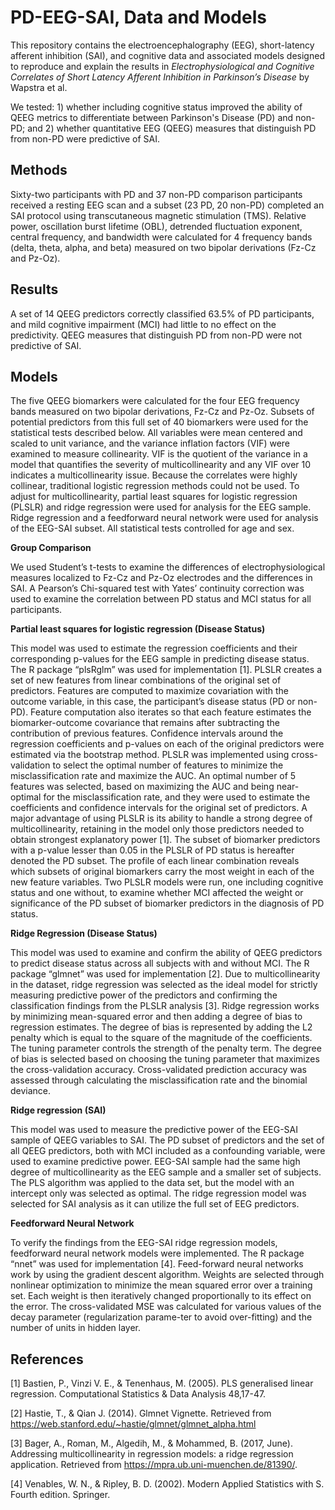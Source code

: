 # PD-EEG-SAI, Data and Models
This repository contains the electroencephalography (EEG), short-latency afferent inhibition (SAI), and cognitive data and associated models designed to reproduce and explain the results in *Electrophysiological and Cognitive Correlates of Short Latency Afferent Inhibition in Parkinson’s Disease* by Wapstra et al.

We tested: 1) whether including cognitive status improved the ability of QEEG metrics to differentiate between Parkinson's Disease (PD) and non-PD; and 2) whether quantitative EEG (QEEG) measures that distinguish PD from non-PD were predictive of SAI.

## Methods

Sixty-two participants with PD and 37 non-PD comparison participants received a resting EEG scan and a subset (23 PD, 20 non-PD) completed an SAI protocol using transcutaneous magnetic stimulation (TMS). Relative power, oscillation burst lifetime (OBL), detrended fluctuation exponent, central frequency, and bandwidth were calculated for 4 frequency bands (delta, theta, alpha, and beta) measured on two bipolar derivations (Fz-Cz and Pz-Oz). 

## Results

A set of 14 QEEG predictors correctly classified 63.5% of PD participants, and mild cognitive impairment (MCI) had little to no effect on the predictivity. QEEG measures that distinguish PD from non-PD were not predictive of SAI.

## Models

The five QEEG biomarkers were calculated for the four EEG frequency bands measured on two bipolar derivations, Fz-Cz and Pz-Oz.  Subsets of potential predictors from this full set of 40 biomarkers were used for the statistical tests described below. All variables were mean centered and scaled to unit variance, and the variance inflation factors (VIF) were examined to measure collinearity. VIF is the quotient of the variance in a model that quantifies the severity of multicollinearity and any VIF over 10 indicates a multicollinearity issue. Because the correlates were highly collinear, traditional logistic regression methods could not be used. To adjust for multicollinearity, partial least squares for logistic regression (PLSLR) and ridge regression were used for analysis for the EEG sample. Ridge regression and a feedforward neural network were used for analysis of the EEG-SAI subset. All statistical tests controlled for age and sex. 

**Group Comparison**

We used Student’s t-tests to examine the differences of electrophysiological measures localized to Fz-Cz and Pz-Oz electrodes and the differences in SAI.
A Pearson’s Chi-squared test with Yates’ continuity correction was used to examine the correlation between PD status and MCI status for all participants.

**Partial least squares for logistic regression (Disease Status)**

This model was used to estimate the regression coefficients and their corresponding p-values for the EEG sample in predicting disease status. The R package “plsRglm” was used for implementation [1]. PLSLR creates a set of new features from linear combinations of the original set of predictors. Features are computed to maximize covariation with the outcome variable, in this case, the participant’s disease status (PD or non-PD). Feature computation also iterates so that each feature estimates the biomarker-outcome covariance that remains after subtracting the contribution of previous features. Confidence intervals around the regression coefficients and p-values on each of the original predictors were estimated via the bootstrap method. PLSLR was implemented using cross-validation to select the optimal number of features to minimize the misclassification rate and maximize the AUC. An optimal number of 5 features was selected, based on maximizing the AUC and being near-optimal for the misclassification rate, and they were used to estimate the coefficients and confidence intervals for the original set of predictors. A major advantage of using PLSLR is its ability to handle a strong degree of multicollinearity, retaining in the model only those predictors needed to obtain strongest explanatory power [1]. The subset of biomarker predictors with a p-value lesser than 0.05 in the PLSLR of PD status is hereafter denoted the PD subset. The profile of each linear combination reveals which subsets of original biomarkers carry the most weight in each of the new feature variables. Two PLSLR models were run, one including cognitive status and one without, to examine whether MCI affected the weight or significance of the PD subset of biomarker predictors in the diagnosis of PD status.

**Ridge Regression (Disease Status)**

This model was used to examine and confirm the ability of QEEG predictors to predict disease status across all subjects with and without MCI. The R package “glmnet” was used for implementation [2]. Due to multicollinearity in the dataset, ridge regression was selected as the ideal model for strictly measuring predictive power of the predictors and confirming the classification findings from the PLSLR analysis [3]. Ridge regression works by minimizing mean-squared error and then adding a degree of bias to regression estimates. The degree of bias is represented by adding the L2 penalty which is equal to the square of the magnitude of the coefficients. The tuning parameter controls the strength of the penalty term. The degree of bias is selected based on choosing the tuning parameter that maximizes the cross-validation accuracy. Cross-validated prediction accuracy was assessed through calculating the misclassification rate and the binomial deviance.

**Ridge regression (SAI)**

This model was used to measure the predictive power of the EEG-SAI sample of QEEG variables to SAI. The PD subset of predictors and the set of all QEEG predictors, both with MCI included as a confounding variable, were used to examine predictive power. EEG-SAI sample had the same high degree of multicollinearity as the EEG sample and a smaller set of subjects. The PLS algorithm was applied to the data set, but the model with an intercept only was selected as optimal. The ridge regression model was selected for SAI analysis as it can utilize the full set of EEG predictors.

**Feedforward Neural Network**

To verify the findings from the EEG-SAI ridge regression models, feedforward neural network models were implemented. The R package “nnet” was used for implementation [4]. Feed-forward neural networks work by using the gradient descent algorithm. Weights are selected through nonlinear optimization to minimize the mean squared error over a training set. Each weight is then iteratively changed proportionally to its effect on the error. The cross-validated MSE was calculated for various values of the decay parameter (regularization parame-ter to avoid over-fitting) and the number of units in hidden layer.

## References

[1]  Bastien, P., Vinzi V. E., & Tenenhaus, M. (2005). PLS generalised linear regression. Computational Statistics & Data Analysis 48,17-47.

[2]  Hastie, T., & Qian J. (2014). Glmnet Vignette. Retrieved from https://web.stanford.edu/~hastie/glmnet/glmnet_alpha.html

[3]  Bager, A., Roman, M., Algedih, M., & Mohammed, B. (2017, June). Addressing multicollinearity in regression models: a ridge regression application. Retrieved from https://mpra.ub.uni-muenchen.de/81390/.

[4]  Venables, W. N., & Ripley, B. D. (2002). Modern Applied Statistics with S. Fourth edition. Springer.

